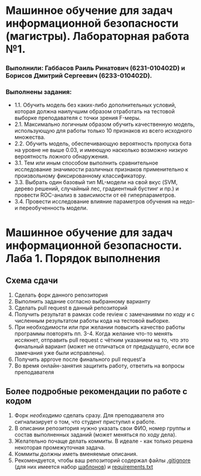 # Машинное обучение для задач информационной безопасности (магистры). Лабораторная работа №1. 

### Выполнили: Габбасов Раиль Ринатович (6231-010402D) и Борисов Дмитрий Сергеевич (6233-010402D). 
### Выполнены задания:
- 1.1. Обучить модель без каких-либо дополнительных условий, которая должна наилучшим образом отработать на тестовой выборке преподавателя с точки зрения F-меры.
- 2.1. Максимально логичным образом обучить качественную модель, использующую для работы только 10 признаков из всего исходного множества.
- 2.2. Обучить модель, обеспечивающую вероятность пропуска бота на уровне не выше 0.03, и имеющую насколько возможно низкую вероятность ложного обнаружения.
- 3.1. Тем или иным способом выполнить сравнительное исследование значимости различных признаков применительно к произвольному фиксированному классификатору.
- 3.3. Выбрать один базовый тип ML-модели на свой вкус (SVM, дерево решений, случайный лес, градиентный бустинг и пр.) и провести ROC-анализ в зависимости от её гиперпараметров.
- 3.4. Провести исследование влияние параметров обучения на недо- и переобученность модели.

# Машинное обучение для задач информационной безопасности. Лаба 1. Порядок выполнения

## Схема сдачи

1. Сделать форк данного репозитория
2. Выполнить задание согласно выбранному варианту
3. Сделать pull request в данный репозиторий
4. Получить результат в рамках code review с замечаниями по коду и с численным результатом работы кода на тестовой выборке.
5. При необходимости или при желании повысить качество работы программы повторять пп. 3-4. Когда желание что-то менять иссякнет, отправить pull request с чётким указанием на то, что это финальный вариант (может не отличаться от предыдущего, если все замечания уже были исправлены).
7. Получить approve после финального pull request'а
8. Во время онлайн-занятия защитить работу, ответить на вопросы преподавателя

## Более подробные рекомендации по работе с кодом

1. Форк *необходимо* сделать сразу. Для преподавателя это сигнализирует о том, что студент приступил к работе.
2. В описании репозитория нужно указать свои ФИО, номер группы и состав выполненных заданий (может меняться по ходу дела).
3. Желательно почаще делать коммиты. В идеале - как только решена некоторая промежуточная задача.
4. Коммиты *должны* иметь вменяемые описания.
5. Рекомендуется, чтобы ваш репозиторий содержал файлы [.gitignore](https://docs.github.com/en/get-started/getting-started-with-git/ignoring-files) (для них имеется набор [шаблонов](https://github.com/github/gitignore)) и [requirements.txt](https://www.jetbrains.com/help/pycharm/managing-dependencies.html#create-requirements)
